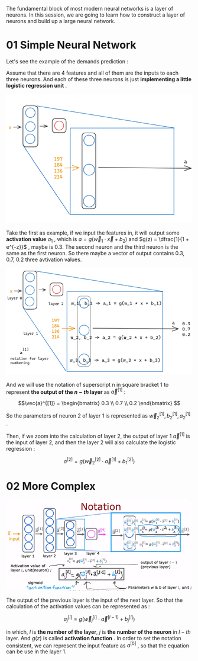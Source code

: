 The fundamental block of most modern neural networks is a layer of neurons. In this session, we are going to learn how to construct a layer of neurons and build up a large neural network.

# 01 Simple Neural Network

Let's see the example of the demands prediction : 

Assume that there are 4 features and all of them are the inputs to each three neurons. And each of these three neurons is just **implementing a little logistic regression unit** .

![](imgs/layer_struct_1.png)

Take the first as example, if we input the features in, it will output some **activation value** $a_1$ , which is $a = g(\vec{w}_1 \cdot \vec{x} + b_2)$ and $g(z) = \dfrac{1}{1 + e^{-z}}$  , maybe is 0.3. The second neuron and the third neuron is the same as the first neuron. So there maybe a vector of output contains 0.3, 0.7, 0.2 three avtivation values.

![](imgs/layer_struct_2.png)

And we will use the notation of superscript n in square bracket 1 to represent **the output of the $n-th$ layer** as $\vec{a}^{[1]}$ : 

$$\vec{a}^{[1]} = 
\begin{bmatrix}
0.3 \\ 0.7 \\ 0.2
\end{bmatrix}
$$

So the parameters of neuron 2 of layer 1 is represented as $\vec{w}^{[1]}_{2}, b^{[1]}_{2}, a^{[1]}_{2}$ .

Then, if we zoom into the calculation of layer 2, the output of layer 1 $\vec{a}^{[1]}$ is the input of layer 2, and then the layer 2 will also calculate the logistic regression :

$$a^{[2]} = g (\vec{w}^{[2]}_{2} \cdot \vec{a}^{[1]} + b^{[2]}_1)$$

# 02 More Complex

![](imgs/layer_struct_3.png)

The output of the previous layer is the input of the next layer. So that the calculation of the activation values can be represented as : 

$$a^{[l]}_j = g (\vec{w}^{[l]}_j \cdot \vec{a}^{[l - 1]} + b^{[l]}_j)$$

in which, $l$ is **the number of the layer**, $j$ is **the number of the neuron** in $l-th$ layer. And $g(z)$ is called **activation function** . In order to set the notation consistent, we can represent the input feature as $a^{[0]}$ , so that the equation can be use in the layer 1.